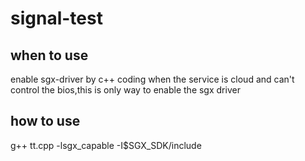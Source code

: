 # signal-test
## when to use
enable sgx-driver by c++ coding
when the service is cloud and can't control the bios,this is only way to enable the sgx driver

## how to use
g++ tt.cpp -lsgx_capable -I$SGX_SDK/include

